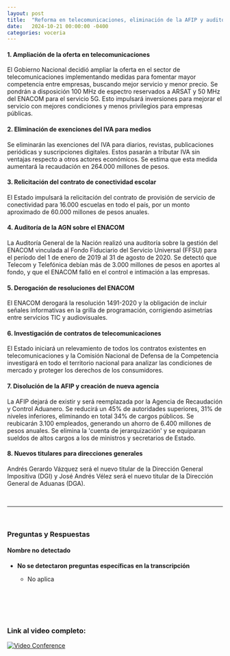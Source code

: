```yaml
---
layout: post
title:  "Reforma en telecomunicaciones, eliminación de la AFIP y auditoría del ENACOM: Medidas del Gobierno Nacional para desregulación y apertura de mercados"
date:   2024-10-21 00:00:00 -0400
categories: voceria
---
```



    
#### 1. Ampliación de la oferta en telecomunicaciones
El Gobierno Nacional decidió ampliar la oferta en el sector de telecomunicaciones implementando medidas para fomentar mayor competencia entre empresas, buscando mejor servicio y menor precio. Se pondrán a disposición 100 MHz de espectro reservados a ARSAT y 50 MHz del ENACOM para el servicio 5G. Esto impulsará inversiones para mejorar el servicio con mejores condiciones y menos privilegios para empresas públicas.

#### 2. Eliminación de exenciones del IVA para medios
Se eliminarán las exenciones del IVA para diarios, revistas, publicaciones periódicas y suscripciones digitales. Estos pasarán a tributar IVA sin ventajas respecto a otros actores económicos. Se estima que esta medida aumentará la recaudación en 264.000 millones de pesos.

#### 3. Relicitación del contrato de conectividad escolar
El Estado impulsará la relicitación del contrato de provisión de servicio de conectividad para 16.000 escuelas en todo el país, por un monto aproximado de 60.000 millones de pesos anuales.

#### 4. Auditoría de la AGN sobre el ENACOM
La Auditoría General de la Nación realizó una auditoría sobre la gestión del ENACOM vinculada al Fondo Fiduciario del Servicio Universal (FFSU) para el período del 1 de enero de 2019 al 31 de agosto de 2020. Se detectó que Telecom y Telefónica debían más de 3.000 millones de pesos en aportes al fondo, y que el ENACOM falló en el control e intimación a las empresas.

#### 5. Derogación de resoluciones del ENACOM
El ENACOM derogará la resolución 1491-2020 y la obligación de incluir señales informativas en la grilla de programación, corrigiendo asimetrías entre servicios TIC y audiovisuales.

#### 6. Investigación de contratos de telecomunicaciones
El Estado iniciará un relevamiento de todos los contratos existentes en telecomunicaciones y la Comisión Nacional de Defensa de la Competencia investigará en todo el territorio nacional para analizar las condiciones de mercado y proteger los derechos de los consumidores.

#### 7. Disolución de la AFIP y creación de nueva agencia
La AFIP dejará de existir y será reemplazada por la Agencia de Recaudación y Control Aduanero. Se reducirá un 45% de autoridades superiores, 31% de niveles inferiores, eliminando en total 34% de cargos públicos. Se reubicarán 3.100 empleados, generando un ahorro de 6.400 millones de pesos anuales. Se elimina la 'cuenta de jerarquización' y se equiparan sueldos de altos cargos a los de ministros y secretarios de Estado.

#### 8. Nuevos titulares para direcciones generales
Andrés Gerardo Vázquez será el nuevo titular de la Dirección General Impositiva (DGI) y José Andrés Vélez será el nuevo titular de la Dirección General de Aduanas (DGA).

    
<br/>

---

<br/>

### Preguntas y Respuestas


    
#### Nombre no detectado 

* **No se detectaron preguntas específicas en la transcripción**
  - No aplica


    <br/>
<br/>
<br/>

### Link al video completo:
[![Video Conference](https://img.youtube.com/vi/Ru1zbIIi1zo/0.jpg)](https://www.youtube.com/watch?v=Ru1zbIIi1zo)

    